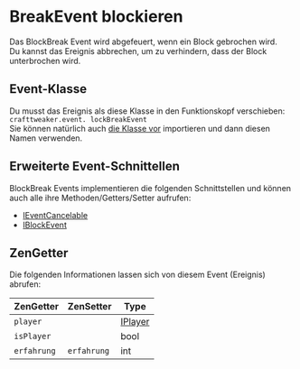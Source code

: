 # BreakEvent blockieren

Das BlockBreak Event wird abgefeuert, wenn ein Block gebrochen wird.  
Du kannst das Ereignis abbrechen, um zu verhindern, dass der Block unterbrochen wird.

## Event-Klasse

Du musst das Ereignis als diese Klasse in den Funktionskopf verschieben:  
`crafttweaker.event. lockBreakEvent`  
Sie können natürlich auch [die Klasse vor](/AdvancedFunctions/Import/) importieren und dann diesen Namen verwenden.

## Erweiterte Event-Schnittellen

BlockBreak Events implementieren die folgenden Schnittstellen und können auch alle ihre Methoden/Getters/Setter aufrufen:

- [IEventCancelable](/Vanilla/Events/Events/IEventCancelable/)
- [IBlockEvent](/Vanilla/Events/Events/IBlockEvent/)

## ZenGetter

Die folgenden Informationen lassen sich von diesem Event (Ereignis) abrufen:

| ZenGetter   | ZenSetter   | Type                                 |
| ----------- | ----------- | ------------------------------------ |
| `player`    |             | [IPlayer](/Vanilla/Players/IPlayer/) |
| `isPlayer`  |             | bool                                 |
| `erfahrung` | `erfahrung` | int                                  |